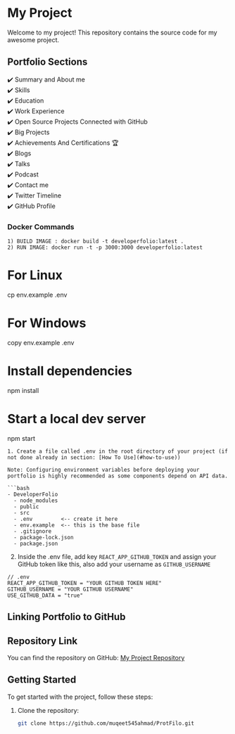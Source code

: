 # My Project

Welcome to my project! This repository contains the source code for my awesome project.
## Portfolio Sections
✔️ Summary and About me\
✔️ Skills\
✔️ Education\
✔️ Work Experience\
✔️ Open Source Projects Connected with GitHub\
✔️ Big Projects\
✔️ Achievements And Certifications 🏆\
✔️ Blogs\
✔️ Talks\
✔️ Podcast\
✔️ Contact me\
✔️ Twitter Timeline\
✔️ GitHub Profile


### Docker Commands
```
1) BUILD IMAGE : docker build -t developerfolio:latest .
2) RUN IMAGE: docker run -t -p 3000:3000 developerfolio:latest
```


# For Linux
cp env.example .env
# For Windows
copy env.example .env

# Install dependencies
npm install

# Start a local dev server
npm start
```
1. Create a file called .env in the root directory of your project (if not done already in section: [How To Use](#how-to-use))

Note: Configuring environment variables before deploying your portfolio is highly recommended as some components depend on API data. 

```bash
- DeveloperFolio
  - node_modules
  - public
  - src
  - .env         <-- create it here
  - env.example  <-- this is the base file
  - .gitignore
  - package-lock.json
  - package.json
```

2. Inside the .env file, add key `REACT_APP_GITHUB_TOKEN` and assign your GitHub token like this, also add your username as `GITHUB_USERNAME`

```env
// .env
REACT_APP_GITHUB_TOKEN = "YOUR GITHUB TOKEN HERE"
GITHUB_USERNAME = "YOUR GITHUB USERNAME"
USE_GITHUB_DATA = "true"
```
## Linking Portfolio to GitHub

## Repository Link

You can find the repository on GitHub: [My Project Repository](https://github.com/muqeet545ahmad/ProtFilo)

## Getting Started

To get started with the project, follow these steps:

1. Clone the repository:

   ```bash
   git clone https://github.com/muqeet545ahmad/ProtFilo.git
